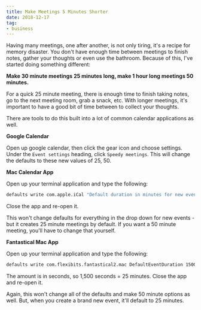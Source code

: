 ```yaml
---
title: Make Meetings 5 Minutes Shorter
date: 2018-12-17
tag:
- business
---
```

Having many meetings, one after another, is not only tiring, it's a recipe for memory disaster. You don't have enough time between meetings to finish notes, gather your thoughts or even use the bathroom.  Because of this, I've started doing something different:

<!--more-->

**Make 30 minute meetings 25 minutes long, make 1 hour long meetings 50 minutes.**

For a quick 25 minute meeting, there is enough time to finish taking notes, go to the next meeting room, grab a snack, etc.  With longer meetings, it's important to have a good bit of time between to collect your thoughts.

There are tools to do this built into a lot of common calendar applications as well.

**Google Calendar**

Open up google calendar, then click the gear icon and choose settings.  Under the `Event settings` heading, click `Speedy meetings`.  This will change the defaults to these new values of 25, 50.

**Mac Calendar App**

Open up your terminal application and type the following:

```bash
defaults write com.apple.iCal "Default duration in minutes for new event" -int 25
```

Close the app and re-open it.

This won't change defaults for everything in the drop down for new events - but it creates 25 minute meetings by default.  If you want a 50 minute meeting, you'll have to change that yourself.

**Fantastical Mac App**

Open up your terminal application and type the following:

```bash
defaults write com.flexibits.fantastical2.mac DefaultEventDuration 1500 
```

The amount is in seconds, so 1,500 seconds = 25 minutes.  Close the app and re-open it.

Again, this won't change all of the defaults and make 50 minute options as well. But, when you create a brand new event, it'll default to 25 minutes.
